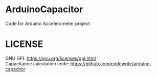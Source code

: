 # ArduinoCapacitor
Code for Arduino Accelerometer project
# LICENSE
GNU GPL https://gnu.org/licenses/gpl.html <br />
Capacitance calculation code: https://github.com/codewrite/arduino-capacitor
